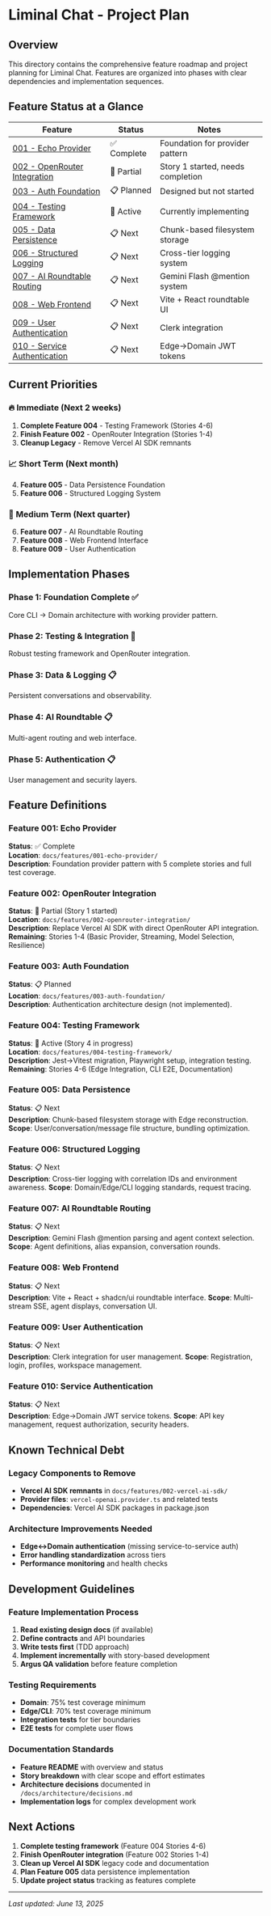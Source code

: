 # Liminal Chat - Project Plan

## Overview

This directory contains the comprehensive feature roadmap and project planning for Liminal Chat. Features are organized into phases with clear dependencies and implementation sequences.

## Feature Status at a Glance

| Feature | Status | Notes |
|---------|--------|-------|
| [001 - Echo Provider](#feature-001-echo-provider) | ✅ Complete | Foundation for provider pattern |
| [002 - OpenRouter Integration](#feature-002-openrouter-integration) | 🔄 Partial | Story 1 started, needs completion |
| [003 - Auth Foundation](#feature-003-auth-foundation) | 📋 Planned | Designed but not started |
| [004 - Testing Framework](#feature-004-testing-framework) | 🚧 Active | Currently implementing |
| [005 - Data Persistence](#feature-005-data-persistence) | 📋 Next | Chunk-based filesystem storage |
| [006 - Structured Logging](#feature-006-structured-logging) | 📋 Next | Cross-tier logging system |
| [007 - AI Roundtable Routing](#feature-007-ai-roundtable-routing) | 📋 Next | Gemini Flash @mention system |
| [008 - Web Frontend](#feature-008-web-frontend) | 📋 Next | Vite + React roundtable UI |
| [009 - User Authentication](#feature-009-user-authentication) | 📋 Next | Clerk integration |
| [010 - Service Authentication](#feature-010-service-authentication) | 📋 Next | Edge→Domain JWT tokens |

## Current Priorities

### 🔥 Immediate (Next 2 weeks)
1. **Complete Feature 004** - Testing Framework (Stories 4-6)
2. **Finish Feature 002** - OpenRouter Integration (Stories 1-4)
3. **Cleanup Legacy** - Remove Vercel AI SDK remnants

### 📈 Short Term (Next month)
4. **Feature 005** - Data Persistence Foundation
5. **Feature 006** - Structured Logging System

### 🎯 Medium Term (Next quarter)
6. **Feature 007** - AI Roundtable Routing
7. **Feature 008** - Web Frontend Interface
8. **Feature 009** - User Authentication

## Implementation Phases

### Phase 1: Foundation Complete ✅
Core CLI → Domain architecture with working provider pattern.

### Phase 2: Testing & Integration 🚧
Robust testing framework and OpenRouter integration.

### Phase 3: Data & Logging 📋
Persistent conversations and observability.

### Phase 4: AI Roundtable 📋  
Multi-agent routing and web interface.

### Phase 5: Authentication 📋
User management and security layers.

## Feature Definitions

### Feature 001: Echo Provider
**Status**: ✅ Complete  
**Location**: `docs/features/001-echo-provider/`  
**Description**: Foundation provider pattern with 5 complete stories and full test coverage.

### Feature 002: OpenRouter Integration  
**Status**: 🔄 Partial (Story 1 started)  
**Location**: `docs/features/002-openrouter-integration/`  
**Description**: Replace Vercel AI SDK with direct OpenRouter API integration.
**Remaining**: Stories 1-4 (Basic Provider, Streaming, Model Selection, Resilience)

### Feature 003: Auth Foundation
**Status**: 📋 Planned  
**Location**: `docs/features/003-auth-foundation/`  
**Description**: Authentication architecture design (not implemented).

### Feature 004: Testing Framework
**Status**: 🚧 Active (Story 4 in progress)  
**Location**: `docs/features/004-testing-framework/`  
**Description**: Jest→Vitest migration, Playwright setup, integration testing.
**Remaining**: Stories 4-6 (Edge Integration, CLI E2E, Documentation)

### Feature 005: Data Persistence
**Status**: 📋 Next  
**Description**: Chunk-based filesystem storage with Edge reconstruction.
**Scope**: User/conversation/message file structure, bundling optimization.

### Feature 006: Structured Logging  
**Status**: 📋 Next  
**Description**: Cross-tier logging with correlation IDs and environment awareness.
**Scope**: Domain/Edge/CLI logging standards, request tracing.

### Feature 007: AI Roundtable Routing
**Status**: 📋 Next  
**Description**: Gemini Flash @mention parsing and agent context selection.
**Scope**: Agent definitions, alias expansion, conversation rounds.

### Feature 008: Web Frontend
**Status**: 📋 Next  
**Description**: Vite + React + shadcn/ui roundtable interface.
**Scope**: Multi-stream SSE, agent displays, conversation UI.

### Feature 009: User Authentication
**Status**: 📋 Next  
**Description**: Clerk integration for user management.
**Scope**: Registration, login, profiles, workspace management.

### Feature 010: Service Authentication
**Status**: 📋 Next  
**Description**: Edge→Domain JWT service tokens.
**Scope**: API key management, request authorization, security headers.

## Known Technical Debt

### Legacy Components to Remove
- **Vercel AI SDK remnants** in `docs/features/002-vercel-ai-sdk/`
- **Provider files**: `vercel-openai.provider.ts` and related tests
- **Dependencies**: Vercel AI SDK packages in package.json

### Architecture Improvements Needed
- **Edge↔Domain authentication** (missing service-to-service auth)
- **Error handling standardization** across tiers
- **Performance monitoring** and health checks

## Development Guidelines

### Feature Implementation Process
1. **Read existing design docs** (if available)
2. **Define contracts** and API boundaries
3. **Write tests first** (TDD approach)
4. **Implement incrementally** with story-based development
5. **Argus QA validation** before feature completion

### Testing Requirements
- **Domain**: 75% test coverage minimum
- **Edge/CLI**: 70% test coverage minimum  
- **Integration tests** for tier boundaries
- **E2E tests** for complete user flows

### Documentation Standards
- **Feature README** with overview and status
- **Story breakdown** with clear scope and effort estimates
- **Architecture decisions** documented in `/docs/architecture/decisions.md`
- **Implementation logs** for complex development work

## Next Actions

1. **Complete testing framework** (Feature 004 Stories 4-6)
2. **Finish OpenRouter integration** (Feature 002 Stories 1-4)  
3. **Clean up Vercel AI SDK** legacy code and documentation
4. **Plan Feature 005** data persistence implementation
5. **Update project status** tracking as features complete

---

*Last updated: June 13, 2025*